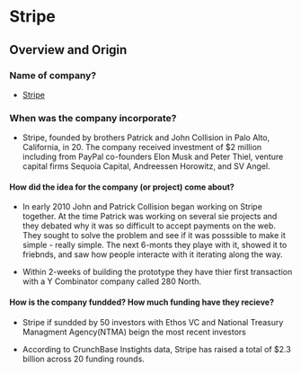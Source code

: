 # Stripe

## Overview and Origin

### Name of company?

- [Stripe](htpps://strip.com)

### When was the company incorporate?

- Stripe, founded by brothers Patrick and John Collision in Palo Alto, California, in 20. The company received investment of $2 million including from PayPal co-founders Elon Musk and Peter Thiel, venture capital firms Sequoia Capital, Andreessen Horowitz, and SV Angel.

#### How did the idea for the company (or project) come about?

- In early 2010 John and Patrick Collision began working on Stripe together. At the time Patrick was working on several sie projects and they debated why it was so difficult to accept payments on the web. They sought to solve the problem and see if it was posssible to make it simple - really simple. The next 6-monts they playe with it, showed it to friebnds, and saw how people interacte with it iterating along the way.

- Within 2-weeks of building the prototype they have thier first transaction with a Y Combinator company called 280 North.

#### How is the company fundded? How much funding have they recieve?

- Stripe if sundded by 50 investors with Ethos VC and National Treasury Managment Agency(NTMA) beign the most recent investors

- According to CrunchBase Instights data, Stripe has raised a total of $2.3 billion across 20 funding rounds.
